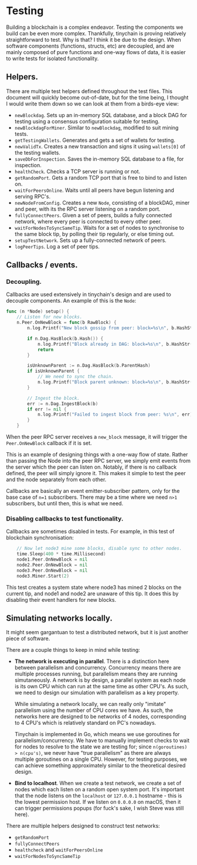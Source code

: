 Testing
=======

Building a blockchain is a complex endeavor. Testing the components we build can be even more complex. Thankfully, tinychain is proving relatively straightforward to test. Why is that? I think it be due to the design. When software components (functions, structs, etc) are decoupled, and are mainly composed of pure functions and one-way flows of data, it is easier to write tests for isolated functionality.

## Helpers.

There are multiple test helpers defined throughout the test files. This document will quickly become out-of-date, but for the time being, I thought I would write them down so we can look at them from a birds-eye view:

 - `newBlockdag`. Sets up an in-memory SQL database, and a block DAG for testing using a consensus configuration suitable for testing.
 - `newBlockdagForMiner`. Similar to `newBlockdag`, modified to suit mining tests.
 - `getTestingWallets`. Generates and gets a set of wallets for testing.
 - `newValidTx`. Creates a new transaction and signs it using `wallets[0]` of the testing wallets.
 - `saveDbForInspection`. Saves the in-memory SQL database to a file, for inspection.
 - `healthCheck`. Checks a TCP server is running or not.
 - `getRandomPort`. Gets a random TCP port that is free to bind to and listen on.
 - `waitForPeersOnline`. Waits until all peers have begun listening and serving RPC's.
 - `newNodeFromConfig`. Creates a new `Node`, consisting of a blockDAG, miner and peer, with its the RPC server listening on a random port.
 - `fullyConnectPeers`. Given a set of peers, builds a fully connected network, where every peer is connected to every other peer.
 - `waitForNodesToSyncSameTip`. Waits for a set of nodes to synchronise to the same block tip, by polling their tip regularly, or else timing out.
 - `setupTestNetwork`. Sets up a fully-connected network of peers.
 - `logPeerTips`. Log a set of peer tips.

## Callbacks / events.

### Decoupling.

Callbacks are used extensively in tinychain's design and are used to decouple components. An example of this is the `Node`:

```go
func (n *Node) setup() {
	// Listen for new blocks.
	n.Peer.OnNewBlock = func(b RawBlock) {
		n.log.Printf("New block gossip from peer: block=%s\n", b.HashStr())

		if n.Dag.HasBlock(b.Hash()) {
			n.log.Printf("Block already in DAG: block=%s\n", b.HashStr())
			return
		}

		isUnknownParent := n.Dag.HasBlock(b.ParentHash)
		if isUnknownParent {
			// We need to sync the chain.
			n.log.Printf("Block parent unknown: block=%s\n", b.HashStr())
		}

		// Ingest the block.
		err := n.Dag.IngestBlock(b)
		if err != nil {
			n.log.Printf("Failed to ingest block from peer: %s\n", err)
		}
	}
```

When the peer RPC server receives a `new_block` message, it will trigger the `Peer.OnNewBlock` callback if it is set.

This is an example of designing things with a one-way flow of state. Rather than passing the Node into the peer RPC server, we simply emit events from the server which the peer can listen on. Notably, if there is no callback defined, the peer will simply ignore it. This makes it simple to test the peer and the node separately from each other.

Callbacks are basically an event emitter-subscriber pattern, only for the base case of `n=1` subscribers. There may be a time where we need `n>1` subscribers, but until then, this is what we need.

### Disabling callbacks to test functionality.

Callbacks are sometimes disabled in tests. For example, in this test of blockchain synchronisation:

```go
	// Now let node3 mine some blocks, disable sync to other nodes.
	time.Sleep(400 * time.Millisecond)
	node1.Peer.OnNewBlock = nil
	node2.Peer.OnNewBlock = nil
	node3.Peer.OnNewBlock = nil
	node3.Miner.Start(2)
```

This test creates a system state where node3 has mined 2 blocks on the current tip, and node1 and node2 are unaware of this tip. It does this by disabling their event handlers for new blocks. 

## Simulating networks locally.

It might seem gargantuan to test a distributed network, but it is just another piece of software.

There are a couple things to keep in mind while testing:

 - **The network is executing in parallel**. There is a distinction here between parallelism and concurrency. Concurrency means there are multiple processes running, but parallelism means they are running simutaneously. A network is by design, a parallel system as each node is its own CPU which can run at the same time as other CPU's. As such, we need to design our simulation with parallelism as a key property.
   
   While simulating a network locally, we can really only "imitate" parallelism using the number of CPU cores we have. As such, the networks here are designed to be networks of 4 nodes, corresponding to 4 CPU's which is relatively standard on PC's nowadays.

   Tinychain is implemented in Go, which means we use goroutines for parallelism/concurrency. We have to manually implement checks to wait for nodes to resolve to the state we are testing for; since `n(goroutines) > n(cpu's)`, we never have "true parallelism" as there are always multiple goroutines on a single CPU. However, for testing purposes, we can achieve something approximately similar to the theoretical desired design. 

 - **Bind to localhost**. When we create a test network, we create a set of nodes which each listen on a random open system port. It's important that the node listens on the `localhost` or `127.0.0.1` hostname - this is the lowest permission host. If we listen on `0.0.0.0` on macOS, then it can trigger permissions popups (for fuck's sake, I wish Steve was still here).


There are multiple helpers designed to construct test networks:

 - `getRandomPort`
 - `fullyConnectPeers`
 - `healthcheck` and `waitForPeersOnline`
 - `waitForNodesToSyncSameTip`

